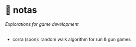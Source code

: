 #  🧠 notas
###### Explorations for game development

* corra (soon): random walk algorithm for run & gun games
